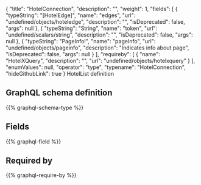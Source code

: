 {
  "title": "HotelConnection",
  "description": "",
  "weight": 1,
  "fields": [
    {
      "typeString": "[HotelEdge]",
      "name": "edges",
      "url": "undefined/objects/hoteledge",
      "description": "",
      "isDeprecated": false,
      "args": null
    },
    {
      "typeString": "String",
      "name": "token",
      "url": "undefined/scalars/string",
      "description": "",
      "isDeprecated": false,
      "args": null
    },
    {
      "typeString": "PageInfo!",
      "name": "pageInfo",
      "url": "undefined/objects/pageinfo",
      "description": "Indicates info about page",
      "isDeprecated": false,
      "args": null
    }
  ],
  "requireby": [
    {
      "name": "HotelXQuery",
      "description": "",
      "url": "undefined/objects/hotelxquery"
    }
  ],
  "enumValues": null,
  "operator": "type",
  "typename": "HotelConnection",
  "hideGithubLink": true
}
HotelList definition
## GraphQL schema definition

{{% graphql-schema-type %}}

## Fields

{{% graphql-field %}}

## Required by

{{% graphql-require-by %}}
